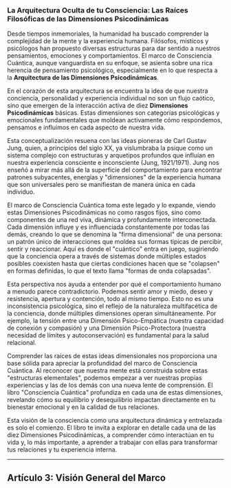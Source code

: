 ### La Arquitectura Oculta de tu Consciencia: Las Raíces Filosóficas de las Dimensiones Psicodinámicas
Desde tiempos inmemoriales, la humanidad ha buscado comprender la complejidad de la mente y la experiencia humana. Filósofos, místicos y psicólogos han propuesto diversas estructuras para dar sentido a nuestros pensamientos, emociones y comportamientos. El marco de Consciencia Cuántica, aunque vanguardista en su enfoque, se asienta sobre una rica herencia de pensamiento psicológico, especialmente en lo que respecta a la **Arquitectura de las Dimensiones Psicodinámicas**.

En el corazón de esta arquitectura se encuentra la idea de que nuestra conciencia, personalidad y experiencia individual no son un flujo caótico, sino que emergen de la interacción activa de diez **Dimensiones Psicodinámicas** básicas. Estas dimensiones son categorías psicológicas y emocionales fundamentales que moldean activamente cómo respondemos, pensamos e influimos en cada aspecto de nuestra vida.

Esta conceptualización resuena con las ideas pioneras de Carl Gustav Jung, quien, a principios del siglo XX, ya vislumbraba la psique como un sistema complejo con estructuras y arquetipos profundos que influían en nuestra experiencia consciente e inconsciente (Jung, 1921/1971). Jung nos enseñó a mirar más allá de la superficie del comportamiento para encontrar patrones subyacentes, energías y "dimensiones" de la experiencia humana que son universales pero se manifiestan de manera única en cada individuo.

El marco de Consciencia Cuántica toma este legado y lo expande, viendo estas Dimensiones Psicodinámicas no como rasgos fijos, sino como componentes de una red viva, dinámica y profundamente interconectada. Cada dimensión influye y es influenciada constantemente por todas las demás, creando lo que se denomina la "firma dimensional" de una persona: un patrón único de interacciones que moldea sus formas típicas de percibir, sentir y reaccionar. Aquí es donde el "cuántico" entra en juego, sugiriendo que la conciencia opera a través de sistemas donde múltiples estados posibles coexisten hasta que ciertas condiciones hacen que se "colapsen" en formas definidas, lo que el texto llama "formas de onda colapsadas".

Esta perspectiva nos ayuda a entender por qué el comportamiento humano a menudo parece contradictorio. Podemos sentir amor y miedo, deseo y resistencia, apertura y contención, todo al mismo tiempo. Esto no es una inconsistencia psicológica, sino el reflejo de la naturaleza multifacética de la conciencia, donde múltiples dimensiones operan simultáneamente. Por ejemplo, la tensión entre una Dimensión Psico-Empática (nuestra capacidad de conexión y compasión) y una Dimensión Psico-Protectora (nuestra necesidad de límites y autoconservación) es fundamental para la salud relacional.

Comprender las raíces de estas ideas dimensionales nos proporciona una base sólida para apreciar la profundidad del marco de Consciencia Cuántica. Al reconocer que nuestra mente está construida sobre estas "estructuras elementales", podemos empezar a ver nuestras propias experiencias y las de los demás con una nueva lente de comprensión. El libro "Consciencia Cuántica" profundiza en cada una de estas dimensiones, revelando cómo su equilibrio y desequilibrio impactan directamente en tu bienestar emocional y en la calidad de tus relaciones.

Esta visión de la consciencia como una arquitectura dinámica y entrelazada es solo el comienzo. El libro te invita a explorar en detalle cada una de las diez Dimensiones Psicodinámicas, a comprender cómo interactúan en tu vida y, lo más importante, a aprender a trabajar con ellas para transformar tus relaciones y tu experiencia interna.

---

## Artículo 3: Visión General del Marco